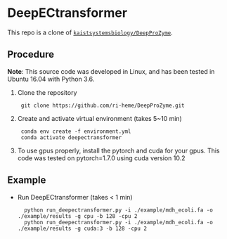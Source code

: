 # DeepECtransformer

This repo is a clone of [`kaistsystemsbiology/DeepProZyme`](https://github.com/kaistsystemsbiology/DeepProZyme).

## Procedure

**Note**: 
This source code was developed in Linux, and has been tested in Ubuntu 16.04 with Python 3.6.

1. Clone the repository

        git clone https://github.com/ri-heme/DeepProZyme.git

2. Create and activate virtual environment (takes 5~10 min)

        conda env create -f environment.yml
        conda activate deepectransformer

3. To use gpus properly, install the pytorch and cuda for your gpus. This code was tested on pytorch=1.7.0 using cuda version 10.2



## Example


- Run DeepECtransformer (takes < 1 min)

        python run_deepectransformer.py -i ./example/mdh_ecoli.fa -o ./example/results -g cpu -b 128 -cpu 2
        python run_deepectransformer.py -i ./example/mdh_ecoli.fa -o ./example/results -g cuda:3 -b 128 -cpu 2

